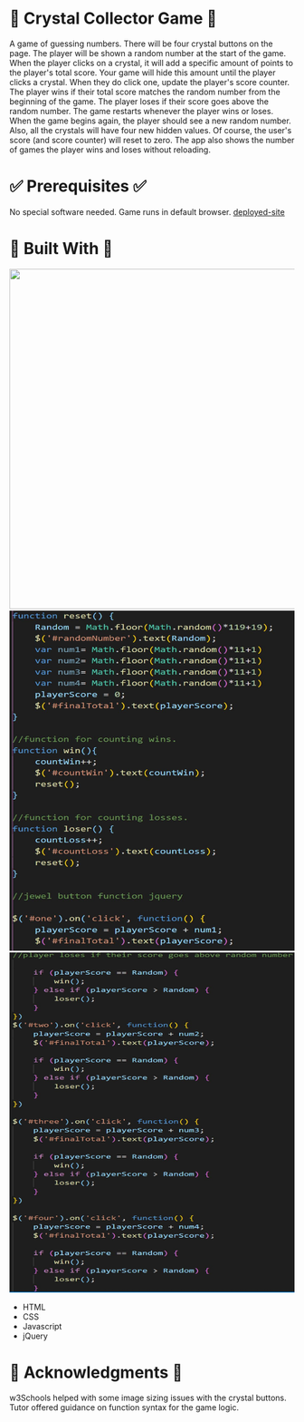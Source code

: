 # :gem: Crystal Collector Game :gem:

A game of guessing numbers. There will be four crystal buttons on the page. The player will be shown a random number at the start of the game. When the player clicks on a crystal, it will add a specific amount of points to the player's total score. Your game will hide this amount until the player clicks a crystal. When they do click one, update the player's score counter.
The player wins if their total score matches the random number from the beginning of the game. The player loses if their score goes above the random number. The game restarts whenever the player wins or loses. When the game begins again, the player should see a new random number. Also, all the crystals will have four new hidden values. Of course, the user's score (and score counter) will reset to zero. The app also shows the number of games the player wins and loses without reloading. 

# :white_check_mark: Prerequisites :white_check_mark:

No special software needed. Game runs in default browser. 
[deployed-site](https://ajam2617.github.io/unit-4-game/)

#  :construction_worker: Built With :construction_worker:


<img src = "http://g.recordit.co/vVSJOBtIBa.gif" alt text = "UI Experience" width = "800px" height = "600px">


<img src = "/assets/images/game-logic.JPG" alt text = "Game logic code" width = "800px" height = "600px">


<img src = "/assets/images/game-logic2.JPG" alt text = " More Game logic code" width = "800px" height = "600px">


* HTML
* CSS
* Javascript
* jQuery

# :mega: Acknowledgments :mega:

w3Schools helped with some image sizing issues with the crystal buttons. Tutor offered guidance on function syntax for the game logic. 
